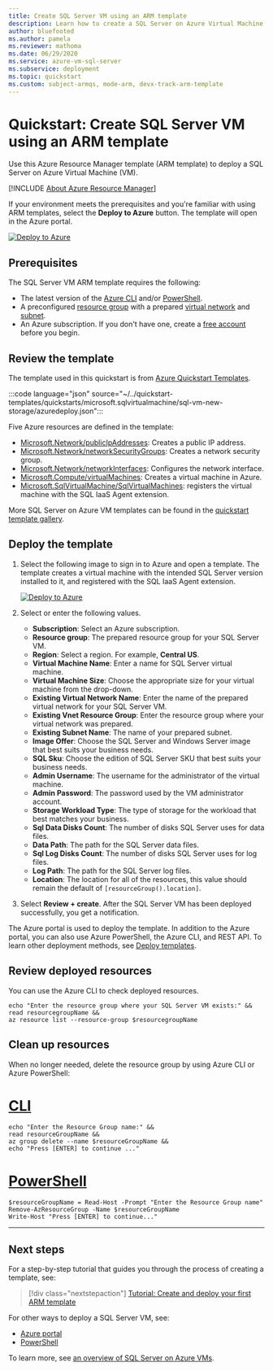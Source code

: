 ```yaml
---
title: Create SQL Server VM using an ARM template
description: Learn how to create a SQL Server on Azure Virtual Machine (VM) by using an Azure Resource Manager template (ARM template).
author: bluefooted
ms.author: pamela
ms.reviewer: mathoma
ms.date: 06/29/2020
ms.service: azure-vm-sql-server
ms.subservice: deployment
ms.topic: quickstart
ms.custom: subject-armqs, mode-arm, devx-track-arm-template
---
```


# Quickstart: Create SQL Server VM using an ARM template

Use this Azure Resource Manager template (ARM template) to deploy a SQL Server on Azure Virtual Machine (VM). 

[!INCLUDE [About Azure Resource Manager](../../includes/resource-manager-quickstart-introduction.md)]

If your environment meets the prerequisites and you're familiar with using ARM templates, select the **Deploy to Azure** button. The template will open in the Azure portal.

[![Deploy to Azure](../../media/template-deployments/deploy-to-azure.svg)](https://portal.azure.com/#create/Microsoft.Template/uri/https%3A%2F%2Fraw.githubusercontent.com%2FAzure%2Fazure-quickstart-templates%2Fmaster%2Fquickstarts%2Fmicrosoft.sqlvirtualmachine%2Fsql-vm-new-storage%2Fazuredeploy.json)

## Prerequisites

The SQL Server VM ARM template requires the following:

- The latest version of the [Azure CLI](/cli/azure/install-azure-cli) and/or [PowerShell](/powershell/scripting/install/installing-powershell). 
- A preconfigured [resource group](/azure/azure-resource-manager/management/manage-resource-groups-portal#create-resource-groups) with a prepared [virtual network](/azure/virtual-network/quick-create-portal) and [subnet](/azure/virtual-network/virtual-network-manage-subnet#add-a-subnet).
- An Azure subscription. If you don't have one, create a [free account](https://azure.microsoft.com/free/?WT.mc_id=A261C142F) before you begin.


## Review the template

The template used in this quickstart is from [Azure Quickstart Templates](https://azure.microsoft.com/resources/templates/sql-vm-new-storage/).

:::code language="json" source="~/../quickstart-templates/quickstarts/microsoft.sqlvirtualmachine/sql-vm-new-storage/azuredeploy.json":::

Five Azure resources are defined in the template: 

- [Microsoft.Network/publicIpAddresses](/azure/templates/microsoft.network/publicipaddresses): Creates a public IP address. 
- [Microsoft.Network/networkSecurityGroups](/azure/templates/microsoft.network/networksecuritygroups): Creates a network security group. 
- [Microsoft.Network/networkInterfaces](/azure/templates/microsoft.network/networkinterfaces): Configures the network interface. 
- [Microsoft.Compute/virtualMachines](/azure/templates/microsoft.compute/virtualmachines): Creates a virtual machine in Azure. 
- [Microsoft.SqlVirtualMachine/SqlVirtualMachines](/azure/templates/microsoft.sqlvirtualmachine/sqlvirtualmachines): registers the virtual machine with the SQL IaaS Agent extension. 

More SQL Server on Azure VM templates can be found in the [quickstart template gallery](https://azure.microsoft.com/resources/templates/?resourceType=Microsoft.Sqlvirtualmachine&pageNumber=1&sort=Popular).


## Deploy the template

1. Select the following image to sign in to Azure and open a template. The template creates a virtual machine with the intended SQL Server version installed to it, and registered with the SQL IaaS Agent extension. 

   [![Deploy to Azure](../../media/template-deployments/deploy-to-azure.svg)](https://portal.azure.com/#create/Microsoft.Template/uri/https%3A%2F%2Fraw.githubusercontent.com%2FAzure%2Fazure-quickstart-templates%2Fmaster%2Fquickstarts%2Fmicrosoft.sqlvirtualmachine%2Fsql-vm-new-storage%2Fazuredeploy.json)

2. Select or enter the following values.

    * **Subscription**: Select an Azure subscription.
    * **Resource group**: The prepared resource group for your SQL Server VM. 
    * **Region**: Select a region.  For example, **Central US**.
    * **Virtual Machine Name**: Enter a name for SQL Server virtual machine. 
    * **Virtual Machine Size**: Choose the appropriate size for your virtual machine from the drop-down.
    * **Existing Virtual Network Name**: Enter the name of the prepared virtual network for your SQL Server VM. 
    * **Existing Vnet Resource Group**: Enter the resource group where your virtual network was prepared. 
    * **Existing Subnet Name**: The name of your prepared subnet. 
    * **Image Offer**: Choose the SQL Server and Windows Server image that best suits your business needs. 
    * **SQL Sku**: Choose the edition of SQL Server SKU that best suits your business needs. 
    * **Admin Username**: The username for the administrator of the virtual machine. 
    * **Admin Password**: The password used by the VM administrator account. 
    * **Storage Workload Type**:  The type of storage for the workload that best matches your business. 
    * **Sql Data Disks Count**:  The number of disks SQL Server uses for data files.  
    * **Data Path**:  The path for the SQL Server data files. 
    * **Sql Log Disks Count**:  The number of disks SQL Server uses for log files. 
    * **Log Path**:  The path for the SQL Server log files. 
    * **Location**:  The location for all of the resources, this value should remain the default of `[resourceGroup().location]`. 

3. Select **Review + create**. After the SQL Server VM has been deployed successfully, you get a notification.

The Azure portal is used to deploy the template. In addition to the Azure portal, you can also use Azure PowerShell, the Azure CLI, and REST API. To learn other deployment methods, see [Deploy templates](/azure/azure-resource-manager/templates/deploy-powershell).

## Review deployed resources

You can use the Azure CLI to check deployed resources. 


```azurecli-interactive
echo "Enter the resource group where your SQL Server VM exists:" &&
read resourcegroupName &&
az resource list --resource-group $resourcegroupName 
```

## Clean up resources

When no longer needed, delete the resource group by using Azure CLI or Azure PowerShell:

# [CLI](#tab/CLI)

```azurecli-interactive
echo "Enter the Resource Group name:" &&
read resourceGroupName &&
az group delete --name $resourceGroupName &&
echo "Press [ENTER] to continue ..."
```

# [PowerShell](#tab/PowerShell)

```azurepowershell-interactive
$resourceGroupName = Read-Host -Prompt "Enter the Resource Group name"
Remove-AzResourceGroup -Name $resourceGroupName
Write-Host "Press [ENTER] to continue..."
```

---

## Next steps

For a step-by-step tutorial that guides you through the process of creating a template, see:

> [!div class="nextstepaction"]
> [ Tutorial: Create and deploy your first ARM template](/azure/azure-resource-manager/templates/template-tutorial-create-first-template)

For other ways to deploy a SQL Server VM, see: 
- [Azure portal](create-sql-vm-portal.md)
- [PowerShell](create-sql-vm-powershell.md)

To learn more, see [an overview of SQL Server on Azure VMs](sql-server-on-azure-vm-iaas-what-is-overview.md).
